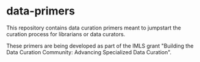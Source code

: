 # data-primers

This repository contains data curation primers meant to jumpstart the curation process for librarians or data curators. 

These primers are being developed as part of the IMLS grant "Building the Data Curation Community: Advancing Specialized Data Curation". 
